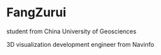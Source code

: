# FangZurui
student from China University of Geosciences

3D visualization development engineer from Navinfo

